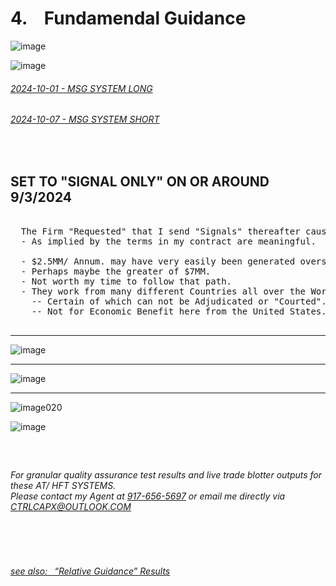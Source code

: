 # 4. &ensp; Fundamendal Guidance

![image](https://github.com/user-attachments/assets/d358f1d8-bec3-4cd0-af75-1b9c46e868c1)

![image](https://github.com/user-attachments/assets/7a7924b6-f2ad-4076-af70-fbe1ee12fdf4)

###### [2024-10-01 - MSG SYSTEM LONG](https://github.com/user-attachments/files/17719479/2024-10-01-.SIGNAL.ONLY.pdf)

###### [2024-10-07 - MSG SYSTEM SHORT](https://github.com/user-attachments/files/17719570/2024-10-08-SHORT-SIGNAL.pdf)


</br>


<please>


## SET TO "SIGNAL ONLY" ON OR AROUND 9/3/2024    
   

<pre>
  
  The Firm "Requested" that I send "Signals" thereafter causing concern(s).
  - As implied by the terms in my contract are meaningful.
  
  - $2.5MM/ Annum. may have very easily been generated overseas.
  - Perhaps maybe the greater of $7MM.
  - Not worth my time to follow that path.
  - They work from many different Countries all over the World.
    -- Certain of which can not be Adjudicated or "Courted".
    -- Not for Economic Benefit here from the United States.
    
</pre>


---


</pre>

![image](https://github.com/user-attachments/assets/4fa21201-e181-4352-94d6-7e70b60eb94a)

---

![image](https://github.com/user-attachments/assets/7f4a93e5-93af-44f9-92e2-538685bdf29e)

---

![image020](https://github.com/user-attachments/assets/afbb9650-4ced-4dc9-8a01-7f3ad6d16f11)


![image](https://github.com/user-attachments/assets/c6dbf448-db81-459c-9025-3cf43aa96110)

</br>

## <contact information>
###### For granular quality assurance test results and live trade blotter outputs for these AT/ HFT SYSTEMS. </br> Please contact my Agent at [917-656-5697](tel:19176565697) or email me directly via CTRLCAPX@OUTLOOK.COM


</br>

</br>
    
###### [see also:&ensp; “Relative Guidance” Results](https://github.com/CTRLcapX/Strategy-Metrics/blob/main/4.%20Signal%20Mode.md#11112024)
